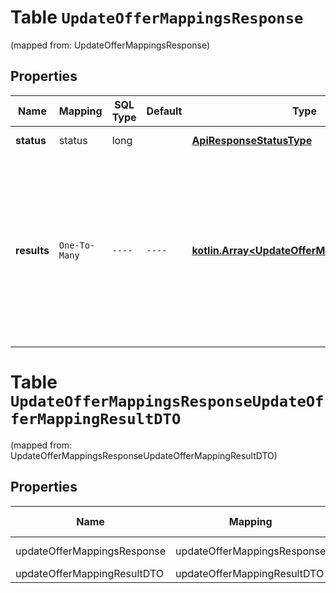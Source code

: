 
# Table `UpdateOfferMappingsResponse`
(mapped from: UpdateOfferMappingsResponse)

## Properties
Name | Mapping | SQL Type | Default | Type | Description | Notes
---- | ------- | -------- | ------- | ---- | ----------- | -----
**status** | status | long |  | [**ApiResponseStatusType**](ApiResponseStatusType.md) |  |  [optional] [foreignkey]
**results** | `One-To-Many` | `----` | `----`  | [**kotlin.Array&lt;UpdateOfferMappingResultDTO&gt;**](UpdateOfferMappingResultDTO.md) | Ошибки и предупреждения, которые появились при обработке списка характеристик. Каждый элемент списка соответствует одному товару.  Если ошибок и предупреждений нет, поле не передается.  |  [optional]



# **Table `UpdateOfferMappingsResponseUpdateOfferMappingResultDTO`**
(mapped from: UpdateOfferMappingsResponseUpdateOfferMappingResultDTO)

## Properties
Name | Mapping | SQL Type | Default | Type | Description | Notes
---- | ------- | -------- | ------- | ---- | ----------- | -----
updateOfferMappingsResponse | updateOfferMappingsResponse | long | | kotlin.Long | Primary Key | *one*
updateOfferMappingResultDTO | updateOfferMappingResultDTO | long | | kotlin.Long | Foreign Key | *many*



